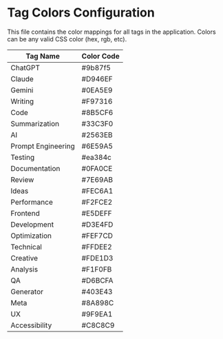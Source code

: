 
# Tag Colors Configuration

This file contains the color mappings for all tags in the application. Colors can be any valid CSS color (hex, rgb, etc).

| Tag Name | Color Code |
|----------|------------|
| ChatGPT | #9b87f5 |
| Claude | #D946EF |
| Gemini | #0EA5E9 |
| Writing | #F97316 |
| Code | #8B5CF6 |
| Summarization | #33C3F0 |
| AI | #2563EB |
| Prompt Engineering | #6E59A5 |
| Testing | #ea384c |
| Documentation | #0FA0CE |
| Review | #7E69AB |
| Ideas | #FEC6A1 |
| Performance | #F2FCE2 |
| Frontend | #E5DEFF |
| Development | #D3E4FD |
| Optimization | #FEF7CD |
| Technical | #FFDEE2 |
| Creative | #FDE1D3 |
| Analysis | #F1F0FB |
| QA | #D6BCFA |
| Generator | #403E43 |
| Meta | #8A898C |
| UX | #9F9EA1 |
| Accessibility | #C8C8C9 |
